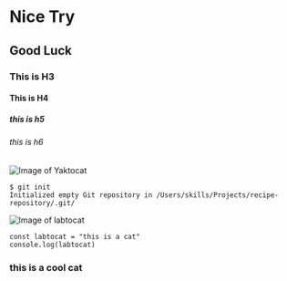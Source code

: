 # Nice Try
## Good Luck
### This is H3
#### This is H4
##### this is h5
###### this is h6
![Image of Yaktocat](https://octodex.github.com/images/mona-the-rivetertocat.png)

```
$ git init
Initialized empty Git repository in /Users/skills/Projects/recipe-repository/.git/
```

![Image of labtocat](https://octodex.github.com/images/labtocat.png)

```
const labtocat = "this is a cat"
console.log(labtocat)
```
### this is a cool cat
